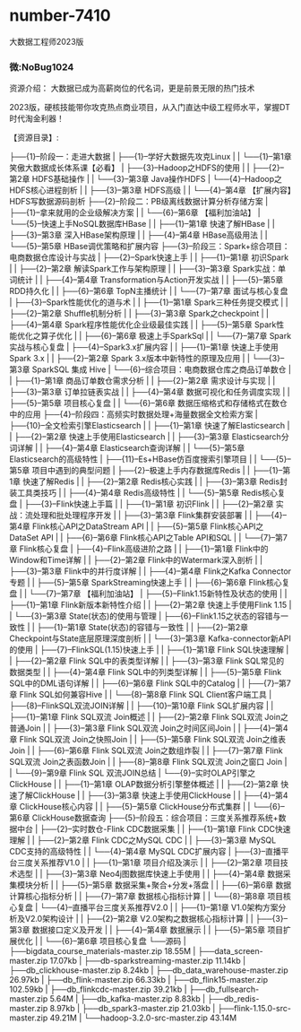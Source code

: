# number-7410
大数据工程师2023版
### 微:NoBug1024 
资源介绍：
大数据已成为高薪岗位的代名词，更是前景无限的热门技术

2023版，硬核技能带你攻克热点商业项目，从入门直达中级工程师水平，掌握DT时代淘金利器！

【资源目录】:

├──{1}–阶段一：走进大数据
| ├──{1}–学好大数据先攻克Linux
| | └──{1}–第1章 笑傲大数据成长体系课【必看】
| ├──{3}–Hadoop之HDFS的使用
| | ├──{2}–第2章 HDFS基础操作
| | └──{3}–第3章 Java操作HDFS
| └──{4}–Hadoop之HDFS核心进程剖析
| | ├──{3}–第3章 HDFS高级
| | └──{4}–第4章 【扩展内容】HDFS写数据源码剖析
├──{2}–阶段二：PB级离线数据计算分析存储方案
| ├──{1}–拿来就用的企业级解决方案
| | └──{6}–第6章 【福利加油站】
| └──{5}–快速上手NoSQL数据库HBase
| | ├──{1}–第1章 快速了解HBase
| | ├──{3}–第3章 深入HBase架构原理
| | ├──{4}–第4章 HBase高级用法
| | └──{5}–第5章 HBase调优策略和扩展内容
├──{3}–阶段三：Spark+综合项目：电商数据仓库设计与实战
| ├──{2}–Spark快速上手
| | ├──{1}–第1章 初识Spark
| | ├──{2}–第2章 解读Spark工作与架构原理
| | ├──{3}–第3章 Spark实战：单词统计
| | ├──{4}–第4章 Transformation与Action开发实战
| | ├──{5}–第5章 RDD持久化
| | ├──{6}–第6章 TopN主播统计
| | └──{7}–第7章 面试与核心复盘
| ├──{3}–Spark性能优化的道与术
| | ├──{1}–第1章 Spark三种任务提交模式
| | ├──{2}–第2章 Shuffle机制分析
| | ├──{3}–第3章 Spark之checkpoint
| | ├──{4}–第4章 Spark程序性能优化企业级最佳实践
| | ├──{5}–第5章 Spark性能优化之算子优化
| | ├──{6}–第6章 极速上手SparkSql
| | └──{7}–第7章 Spark实战与核心复盘
| ├──{4}–Spark3.x扩展内容
| | ├──{1}–第1章 快速上手使用Spark 3.x
| | ├──{2}–第2章 Spark 3.x版本中新特性的原理及应用
| | └──{3}–第3章 SparkSQL 集成 Hive
| └──{6}–综合项目：电商数据仓库之商品订单数仓
| | ├──{1}–第1章 商品订单数仓需求分析
| | ├──{2}–第2章 需求设计与实现
| | ├──{3}–第3章 订单拉链表实战
| | ├──{4}–第4章 数据可视化和任务调度实现
| | ├──{5}–第5章 项目核心复盘
| | └──{6}–第6章 数据压缩格式和存储格式在数仓中的应用
├──{4}–阶段四：高频实时数据处理+海量数据全文检索方案
| ├──{10}–全文检索引擎Elasticsearch
| | ├──{1}–第1章 快速了解Elasticsearch
| | ├──{2}–第2章 快速上手使用Elasticsearch
| | ├──{3}–第3章 Elasticsearch分词详解
| | ├──{4}–第4章 Elasticsearch查询详解
| | └──{5}–第5章 Elasticsearch的高级特性
| ├──{11}–Es+HBase仿百度搜索引擎项目
| | └──{5}–第5章 项目中遇到的典型问题
| ├──{2}–极速上手内存数据库Redis
| | ├──{1}–第1章 快速了解Redis
| | ├──{2}–第2章 Redis核心实践
| | ├──{3}–第3章 Redis封装工具类技巧
| | ├──{4}–第4章 Redis高级特性
| | └──{5}–第5章 Redis核心复盘
| ├──{3}–Flink快速上手篇
| | ├──{1}–第1章 初识Flink
| | ├──{2}–第2章 实战：流处理和批处理程序开发
| | ├──{3}–第3章 Flink集群安装部署
| | ├──{4}–第4章 Flink核心API之DataStream API
| | ├──{5}–第5章 Flink核心API之DataSet API
| | ├──{6}–第6章 Flink核心API之Table API和SQL
| | └──{7}–第7章 Flink核心复盘
| ├──{4}–Flink高级进阶之路
| | ├──{1}–第1章 Flink中的Window和Time详解
| | ├──{2}–第2章 Flink中的Watermark深入剖析
| | ├──{3}–第3章 Flink中的并行度详解
| | ├──{4}–第4章 Flink之Kafka Connector专题
| | ├──{5}–第5章 SparkStreaming快速上手
| | ├──{6}–第6章 Flink核心复盘
| | └──{7}–第7章 【福利加油站】
| ├──{5}–Flink1.15新特性及状态的使用
| | ├──{1}–第1章 Flink新版本新特性介绍
| | ├──{2}–第2章 快速上手使用Flink 1.15
| | └──{3}–第3章 State(状态)的使用与管理
| ├──{6}–Flink1.15之状态的容错与一致性
| | ├──{1}–第1章 State(状态)的容错与一致性
| | ├──{2}–第2章 Checkpoint与State底层原理深度剖析
| | └──{3}–第3章 Kafka-connector新API的使用
| ├──{7}–FlinkSQL(1.15)快速上手
| | ├──{1}–第1章 Flink SQL快速理解
| | ├──{2}–第2章 Flink SQL中的表类型详解
| | ├──{3}–第3章 Flink SQL常见的数据类型
| | ├──{4}–第4章 Flink SQL中的列类型详解
| | ├──{5}–第5章 Flink SQL中的DML语句详解
| | ├──{6}–第6章 Flink SQL中的Catalog
| | ├──{7}–第7章 Flink SQL如何兼容Hive
| | └──{8}–第8章 Flink SQL Client客户端工具
| ├──{8}–FlinkSQL双流JOIN详解
| | ├──{10}–第10章 Flink SQL扩展内容
| | ├──{1}–第1章 Flink SQL双流 Join概述
| | ├──{2}–第2章 Flink SQL双流 Join之普通Join
| | ├──{3}–第3章 Flink SQL双流 Join之时间区间Join
| | ├──{4}–第4章 Flink SQL双流 Join之快照Join
| | ├──{5}–第5章 Flink SQL双流 Join之维表Join
| | ├──{6}–第6章 Flink SQL双流 Join之数组炸裂
| | ├──{7}–第7章 Flink SQL双流 Join之表函数Join
| | ├──{8}–第8章 Flink SQL双流 Join之窗口 Join
| | └──{9}–第9章 Flink SQL 双流JOIN总结
| └──{9}–实时OLAP引擎之ClickHouse
| | ├──{1}–第1章 OLAP数据分析引擎整体概述
| | ├──{2}–第2章 快速了解ClickHouse
| | ├──{3}–第3章 快速上手使用ClickHouse
| | ├──{4}–第4章 ClickHouse核心内容
| | ├──{5}–第5章 ClickHouse分布式集群
| | └──{6}–第6章 ClickHouse数据查询
├──{5}–阶段五：综合项目：三度关系推荐系统+数据中台
| ├──{2}–实时数仓-Flink CDC数据采集
| | ├──{1}–第1章 Flink CDC快速理解
| | ├──{2}–第2章 Flink CDC之MySQL CDC
| | ├──{3}–第3章 MySQL CDC支持的高级特性
| | └──{4}–第4章 MySQL CDC扩展内容
| ├──{3}–直播平台三度关系推荐V1.0
| | ├──{1}–第1章 项目介绍及演示
| | ├──{2}–第2章 项目技术选型
| | ├──{3}–第3章 Neo4j图数据库快速上手使用
| | ├──{4}–第4章 数据采集模块分析
| | ├──{5}–第5章 数据采集+聚合+分发+落盘
| | ├──{6}–第6章 数据计算核心指标分析
| | ├──{7}–第7章 数据核心指标计算
| | └──{8}–第8章 项目核心复盘
| └──{4}–直播平台三度关系推荐V2.0
| | ├──{1}–第1章 V1.0架构方案分析及V2.0架构设计
| | ├──{2}–第2章 V2.0架构之数据核心指标计算
| | ├──{3}–第3章 数据接口定义及开发
| | ├──{4}–第4章 数据展示
| | ├──{5}–第5章 项目扩展优化
| | └──{6}–第6章 项目核心复盘
└──源码
| ├──bigdata_course_materials-master.zip 18.55M
| ├──data_screen-master.zip 17.07kb
| ├──db-sparkstreaming-master.zip 11.14kb
| ├──db_clickhouse-master.zip 8.24kb
| ├──db_data_warehouse-master.zip 26.97kb
| ├──db_flink-master.zip 66.33kb
| ├──db_flink15-master.zip 102.59kb
| ├──db_flinkcdc-master.zip 39.21kb
| ├──db_fullsearch-master.zip 5.64M
| ├──db_kafka-master.zip 8.83kb
| ├──db_redis-master.zip 8.97kb
| ├──db_spark3-master.zip 21.03kb
| ├──flink-1.15.0-src-master.zip 49.21M
| └──hadoop-3.2.0-src-master.zip 43.14M
